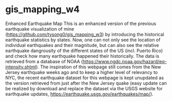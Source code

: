 # gis_mapping_w4
 Enhanced Earthquake Map
This is an enhanced version of the previous earthquake visualization of mine (https://github.com/tysong0/gis_mapping_w3) by introducing the historical earthquake statistics by states. Now, one can not only see the location of individual earthquakes and their magnitude, but can also see the relative earthquake dangrousity of the different states of the US (incl. Puerto Rico) and check how many earthquake happened their historically. The data is retrieved from a database of NOAA (https://www.ngdc.noaa.gov/hazard/eq-intensity.shtml). 
The inspiration of this webpage still comes from the New Jersey earthquake weeks ago and to keep a higher level of relevancy to NYC, the recent earthquake dataset for this webpage is kept unupdated as the version retrieved from just after the New Jersey quake (easy update can be realized by download and replace the dataset via the USGS website for earthquake updates, https://earthquake.usgs.gov/earthquakes/map/).
